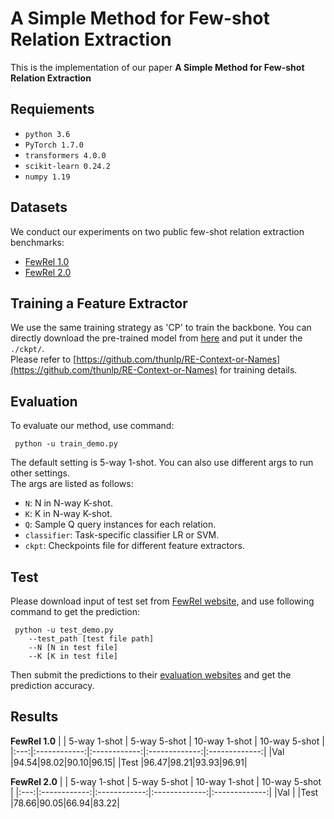 # A Simple Method for Few-shot Relation Extraction
This is the implementation of our paper **A Simple Method for Few-shot Relation Extraction**

## Requiements
- `python 3.6`
- `PyTorch 1.7.0`
- `transformers 4.0.0`
- `scikit-learn 0.24.2`
- `numpy 1.19`


## Datasets
We conduct our experiments on two public few-shot relation extraction benchmarks:
- [FewRel 1.0](https://thunlp.github.io/1/fewrel1.html)
- [FewRel 2.0](https://thunlp.github.io/2/fewrel2_da.html)



## Training a Feature Extractor
We use the same training strategy as 'CP' to train the backbone. 
You can directly download the pre-trained model from [here](https://drive.google.com/file/d/1rnSYhyyYn6ZbQCcJ6e-hG3-OH2PIQQdT/view?usp=sharing)
and put it under the `./ckpt/`. \
Please refer to [https://github.com/thunlp/RE-Context-or-Names](https://github.com/thunlp/RE-Context-or-Names) for training details.

## Evaluation
To evaluate our method, use command: 
 ```
  python -u train_demo.py
```
The default setting is 5-way 1-shot. You can also use different args to run other settings. \
The args are listed as follows: 
- `N`: N in N-way K-shot.
- `K`: K in N-way K-shot.
- `Q`: Sample Q query instances for each relation.
- `classifier`: Task-specific classifier LR or SVM.
- `ckpt`: Checkpoints file for different feature extractors.

## Test
Please download input of test set from [FewRel website](https://competitions.codalab.org/competitions/27980),
and use following command to get the prediction:
```
 python -u test_demo.py 
    --test_path [test file path]
    --N [N in test file]
    --K [K in test file]
```
Then submit the predictions to their [evaluation websites](https://competitions.codalab.org/competitions/27980) and get the prediction accuracy.

## Results
**FewRel 1.0**
|     | 5-way 1-shot | 5-way 5-shot | 10-way 1-shot | 10-way 5-shot |
|:---:|:------------:|:------------:|:-------------:|:-------------:|
|Val  |94.54|98.02|90.10|96.15|
|Test |96.47|98.21|93.93|96.91|

**FewRel 2.0**
|     | 5-way 1-shot | 5-way 5-shot | 10-way 1-shot | 10-way 5-shot |
|:---:|:------------:|:------------:|:-------------:|:-------------:|
|Val  |
|Test |78.66|90.05|66.94|83.22|

